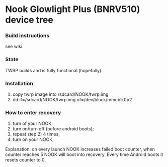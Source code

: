 # Nook Glowlight Plus (BNRV510) device tree

### Build instructions
see wiki.

### State
TWRP builds and is fully functional (hopefully).

### Installation
1) copy twrp image into /sdcard/NOOK/twrp.img
2) dd if=/sdcard/NOOK/twrp.img of=/dev/block/mmcblk0p2

### How to enter recovery
1) turn of your NOOK;
2) turn on/turn off (before android boots);
3) repeat step 2) 4 times;
4) turn on your NOOK;

Explanation: on every launch NOOK increases failed boot counter, when counter reaches 5 NOOK will boot into recovery. 
Every time Android boots it resets counter to 0.
